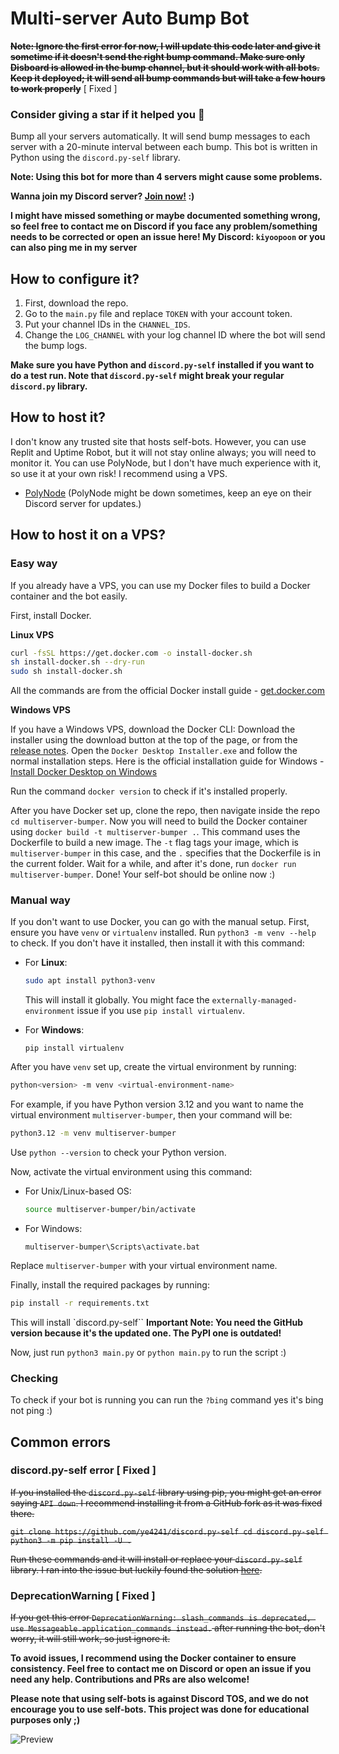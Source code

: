 # Multi-server Auto Bump Bot

~~**Note: Ignore the first error for now, I will update this code later and give it sometime if it doesn't send the right bump command. Make sure only Disboard is allowed in the bump channel, but it should work with all bots. Keep it deployed; it will send all bump commands but will take a few hours to work properly**~~ [ Fixed ]

### Consider giving a star if it helped you 🌠

Bump all your servers automatically. It will send bump messages to each server with a 20-minute interval between each bump. This bot is written in Python using the `discord.py-self` library.

**Note: Using this bot for more than 4 servers might cause some problems.**

**Wanna join my Discord server? [Join now!](https://discord.gg/8C98Tqkspq) :)**

**I might have missed something or maybe documented something wrong, so feel free to contact me on Discord if you face any problem/something needs to be corrected or open an issue here! My Discord: `kiyoopoon` or you can also ping me in my server**

## How to configure it?
1. First, download the repo.
2. Go to the `main.py` file and replace `TOKEN` with your account token.
3. Put your channel IDs in the `CHANNEL_IDS`.
4. Change the `LOG_CHANNEL` with your log channel ID where the bot will send the bump logs.

**Make sure you have Python and `discord.py-self` installed if you want to do a test run. Note that `discord.py-self` might break your regular `discord.py` library.**

## How to host it?
I don't know any trusted site that hosts self-bots. However, you can use Replit and Uptime Robot, but it will not stay online always; you will need to monitor it. You can use PolyNode, but I don't have much experience with it, so use it at your own risk! I recommend using a VPS.

- [PolyNode](https://polynode.works/)
(PolyNode might be down sometimes, keep an eye on their Discord server for updates.)

## How to host it on a VPS?

### Easy way

If you already have a VPS, you can use my Docker files to build a Docker container and the bot easily.

First, install Docker.

**Linux VPS**

```sh
curl -fsSL https://get.docker.com -o install-docker.sh
sh install-docker.sh --dry-run
sudo sh install-docker.sh
```

All the commands are from the official Docker install guide - [get.docker.com](https://get.docker.com/)

**Windows VPS**

If you have a Windows VPS, download the Docker CLI:
Download the installer using the download button at the top of the page, or from the [release notes](https://docs.docker.com/desktop/release-notes/). Open the `Docker Desktop Installer.exe` and follow the normal installation steps. Here is the official installation guide for Windows - [Install Docker Desktop on Windows](https://docs.docker.com/desktop/install/windows-install/)

Run the command `docker version` to check if it's installed properly.

After you have Docker set up, clone the repo, then navigate inside the repo `cd multiserver-bumper`. Now you will need to build the Docker container using `docker build -t multiserver-bumper .`. This command uses the Dockerfile to build a new image. The `-t` flag tags your image, which is `multiserver-bumper` in this case, and the `.` specifies that the Dockerfile is in the current folder. Wait for a while, and after it's done, run `docker run multiserver-bumper`. Done! Your self-bot should be online now :)

### Manual way

If you don't want to use Docker, you can go with the manual setup. First, ensure you have `venv` or `virtualenv` installed. Run `python3 -m venv --help` to check. If you don't have it installed, then install it with this command:

- For **Linux**:
  ```sh
  sudo apt install python3-venv
  ```
  This will install it globally. You might face the `externally-managed-environment` issue if you use `pip install virtualenv`.
  
- For **Windows**:
  ```
  pip install virtualenv
  ```

After you have `venv` set up, create the virtual environment by running:
```sh
python<version> -m venv <virtual-environment-name>
```
For example, if you have Python version 3.12 and you want to name the virtual environment `multiserver-bumper`, then your command will be:
```sh
python3.12 -m venv multiserver-bumper
```
Use `python --version` to check your Python version.

Now, activate the virtual environment using this command:
- For Unix/Linux-based OS:
  ```sh
  source multiserver-bumper/bin/activate
  ```
- For Windows:
  ```
  multiserver-bumper\Scripts\activate.bat
  ```
Replace `multiserver-bumper` with your virtual environment name.

Finally, install the required packages by running:
```sh
pip install -r requirements.txt
```
This will install `discord.py-self``
**Important Note: You need the GitHub version because it's the updated one. The PyPI one is outdated!**

Now, just run `python3 main.py` or `python main.py` to run the script :)


### Checking
To check if your bot is running you can run the `?bing` command yes it's bing not ping :) 

## Common errors

### discord.py-self error [ Fixed ]
~~If you installed the `discord.py-self` library using pip, you might get an error saying `API down`. I recommend installing it from a GitHub fork as it was fixed there.~~

~~`
git clone https://github.com/ye4241/discord.py-self
cd discord.py-self
python3 -m pip install -U .
`~~

~~Run these commands and it will install or replace your `discord.py-self` library. I ran into the issue but luckily found the solution [here](https://github.com/dolfies/discord.py-self/issues/597).~~

### DeprecationWarning [ Fixed ]
~~If you get this error `DeprecationWarning: slash_commands is deprecated, use Messageable.application_commands instead.` after running the bot, don't worry, it will still work, so just ignore it.~~

**To avoid issues, I recommend using the Docker container to ensure consistency. Feel free to contact me on Discord or open an issue if you need any help. Contributions and PRs are also welcome!**

**Please note that using self-bots is against Discord TOS, and we do not encourage you to use self-bots. This project was done for educational purposes only ;)**

![Preview](https://i.ibb.co/HrXrP0S/image-2.png)